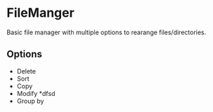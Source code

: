 # FileManger

Basic file manager with multiple options to rearange files/directories.

## Options

* Delete
* Sort
* Copy
* Modify
  *dfsd
* Group by
